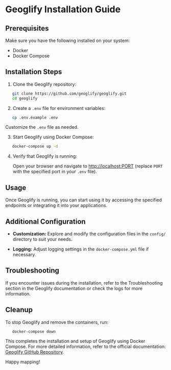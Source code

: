 # Geoglify Installation Guide

## Prerequisites

Make sure you have the following installed on your system:

- Docker
- Docker Compose

## Installation Steps

1. Clone the Geoglify repository:

```bash
   git clone https://github.com/geoglify/geoglify.git
   cd geoglify
```

2. Create a `.env` file for environment variables:

```bash
   cp .env.example .env
```
   Customize the `.env` file as needed.

3. Start Geoglify using Docker Compose:

```bash
   docker-compose up -d
```

4. Verify that Geoglify is running:

   Open your browser and navigate to [http://localhost:PORT](http://localhost:PORT) (replace `PORT` with the specified port in your `.env` file).

## Usage

Once Geoglify is running, you can start using it by accessing the specified endpoints or integrating it into your applications.

## Additional Configuration

- **Customization:** Explore and modify the configuration files in the `config/` directory to suit your needs.

- **Logging:** Adjust logging settings in the `docker-compose.yml` file if necessary.

## Troubleshooting

If you encounter issues during the installation, refer to the Troubleshooting section in the Geoglify documentation or check the logs for more information.

## Cleanup

To stop Geoglify and remove the containers, run:

```bash
   docker-compose down
```

This completes the installation and setup of Geoglify using Docker Compose. For more detailed information, refer to the official documentation: [Geoglify GitHub Repository](https://github.com/geoglify/geoglify).

Happy mapping!